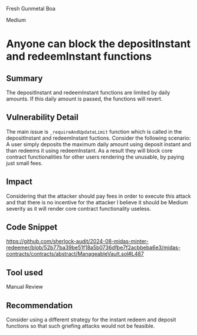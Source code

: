 Fresh Gunmetal Boa

Medium

# Anyone can block the depositInstant and redeemInstant functions

## Summary
The depositInstant and redeemInstant functions are limited by daily amounts. If this daily amount is passed, the functions will revert.
## Vulnerability Detail
The main issue is `_requireAndUpdateLimit` function which is called in the depositInstant and redeemInstant fuctions.
Consider the following scenario:
A user simply deposits the maximum daily amount using deposit instant and than redeems it using redeemInstant. As a result they will block core contract functionalities for other users rendering the unusable, by paying just small fees.
## Impact
Considering that the attacker should pay fees in order to execute this attack and that there is no incentive for the attacker I believe it should be Medium severity as it will render core contract functionality useless.
## Code Snippet
https://github.com/sherlock-audit/2024-08-midas-minter-redeemer/blob/52b77ba39be51f18a5b0736dfbe7f2acbbeba6e3/midas-contracts/contracts/abstract/ManageableVault.sol#L487
## Tool used

Manual Review

## Recommendation
Consider using a different strategy for the instant redeem and deposit functions so that such griefing attacks would not be feasible.
